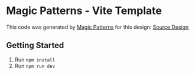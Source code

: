 # Magic Patterns - Vite Template

This code was generated by [Magic Patterns](https://magicpatterns.com) for this design: [Source Design](https://magicpatterns.com/c/akssfjptds2oigvbdzhfnc)

## Getting Started

1. Run `npm install`
2. Run `npm run dev`
